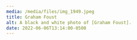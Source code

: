 ```yaml
---
media: /media/files/img_1949.jpeg
title: Graham Foust
alt: A black and white photo of [Graham Foust].
date: 2022-06-06T13:14:00-0500
---
```

